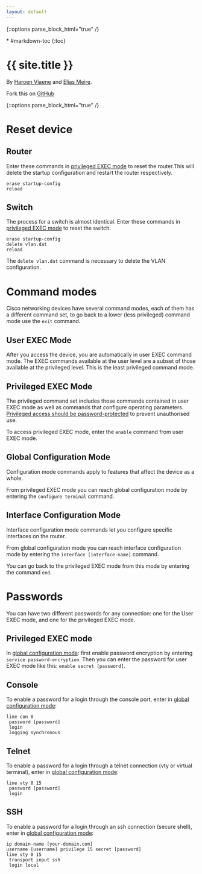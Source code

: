 ```yaml
---
layout: default
---
```

{::options parse_block_html="true" /}
<div class="aside">
<div class="aside-content">
* #markdown-toc
{:toc}

# {{ site.title }}

By [Haroen Viaene](https://github.com/haroenv) and [Elias Meire](https://github.com/eliasmeire).

Fork this on [GitHub](https://github.com/haroenv/ccna-summary)
</div>
</div>

{::options parse_block_html="true" /}
<div class="content">

# Reset device

## Router

Enter these commands in [privileged EXEC mode](#command-modes) to reset the router.This will delete the startup configuration and restart the router respectively.

~~~
erase startup-config
reload
~~~

## Switch
The process for a switch is almost identical. Enter these commands in [privileged EXEC mode](#command-modes) to reset the switch.

~~~
erase startup-config
delete vlan.dat
reload
~~~

The `delete vlan.dat` command is necessary to delete the VLAN configuration.

# Command modes

Cisco networking devices have several command modes, each of them has a different command set, to go back to a lower (less privileged) command mode use the `exit` command.

## User EXEC Mode

After you access the device, you are automatically in user EXEC command mode. The EXEC commands available at the user level are a subset of those available at the privileged level. This is the least privileged command mode.

## Privileged EXEC Mode

The privileged command set includes those commands contained in user EXEC mode as well as commands that configure operating parameters. [Privileged access should be password-protected](#passwords) to prevent unauthorised use.

To access privileged EXEC mode, enter the `enable` command from user EXEC mode.

## Global Configuration Mode

Configuration mode commands apply to features that affect the device as a whole.

From privileged EXEC mode you can reach global configuration mode by entering the `configure terminal` command.

## Interface Configuration Mode

Interface configuration mode commands let you configure specific interfaces on the router.

From global configuration mode you can reach interface configuration mode by entering the `interface [interface-name]` command.

You can go back to the privileged EXEC mode from this mode by entering the command `end`.

# Passwords

You can have two different passwords for any connection: one for the User EXEC mode, and one for the privileged EXEC mode.

## Privileged EXEC mode

In [global configuration mode](#global-configuration-mode): first enable password encryption by entering `service password-encryption`. Then you can enter the password for user EXEC mode like this: `enable secret [password]`.

## Console

To enable a password for a login through the console port, enter in [global configuration mode](#global-configuration-mode):

~~~
line con 0
 password [password]
 login
 logging synchronous
~~~

## Telnet

To enable a password for a login through a telnet connection (vty or virtual terminal), enter in [global configuration mode](#global-configuration-mode):

~~~
line vty 0 15
 password [password]
 login
~~~

## SSH

To enable a password for a login through an ssh connection (secure shell), enter in [global configuration mode](#global-configuration-mode):

~~~
ip domain-name [your-domain.com]
username [username] privilege 15 secret [password]
line vty 0 15
 transport input ssh
 login local
~~~

</div>
